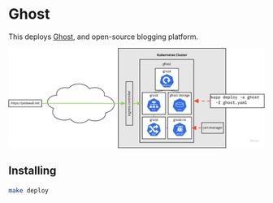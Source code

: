 # Ghost

This deploys [Ghost](https://ghost.org/), and open-source blogging platform.

![Ghost architecture](./images/architecture.png)

## Installing

```bash
make deploy
```
